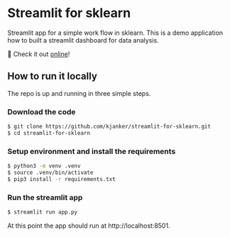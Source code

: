 # Streamlit for sklearn

Streamlit app for a simple work flow in sklearn. This is a demo application how to built a streamlit dashboard for data analysis.

🚀 Check it out [online](https://kjanker-streamlit-for-sklearn-app-84iynr.streamlitapp.com/)!

## How to run it locally

The repo is up and running in three simple steps.

### Download the code
```bash
$ git clone https://github.com/kjanker/streamlit-for-sklearn.git
$ cd streamlit-for-sklearn
```

### Setup environment and install the requirements

```bash
$ python3 -m venv .venv
$ source .venv/bin/activate
$ pip3 install -r requirements.txt
```

### Run the streamlit app

```bash
$ streamlit run app.py
```

At this point the app should run at http://localhost:8501.
